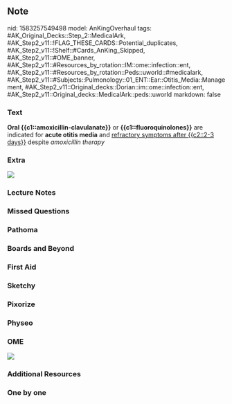## Note
nid: 1583257549498
model: AnKingOverhaul
tags: #AK_Original_Decks::Step_2::MedicalArk, #AK_Step2_v11::!FLAG_THESE_CARDS::Potential_duplicates, #AK_Step2_v11::!Shelf::#Cards_AnKing_Skipped, #AK_Step2_v11::#OME_banner, #AK_Step2_v11::#Resources_by_rotation::IM::ome::infection::ent, #AK_Step2_v11::#Resources_by_rotation::Peds::uworld::#medicalark, #AK_Step2_v11::#Subjects::Pulmonology::01_ENT::Ear::Otitis_Media::Management, #AK_Step2_v11::Original_decks::Dorian::im::ome::infection::ent, #AK_Step2_v11::Original_decks::MedicalArk::peds::uworld
markdown: false

### Text
<b>Oral {{c1::amoxicillin-clavulanate}}</b> or
<b>{{c1::fluoroquinolones}}</b> are indicated for <b>acute otitis
media</b> and <u>refractory symptoms after {{c2::2-3 days}}</u>
despite <i>amoxicillin therapy</i>

### Extra
<img src="paste-bfa56e11c982054323fe544795c0c346016c1369.jpg">

### Lecture Notes


### Missed Questions


### Pathoma


### Boards and Beyond


### First Aid


### Sketchy


### Pixorize


### Physeo


### OME
<div class="ome-widget">
  <a href="https://onlinemeded.org?ref=anki"><img src=
  "_OME_AnkiFlashcards_General_3.png"></a>
</div>

### Additional Resources


### One by one


